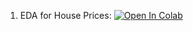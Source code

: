 1. EDA for House Prices: [![Open In Colab](https://colab.research.google.com/assets/colab-badge.svg)](https://drive.google.com/file/d/1u2ZUj_cBFNiNZmTYk4B0I2-AiT_rAGF2/view?usp=sharing)

